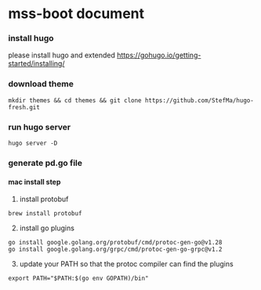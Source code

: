 # mss-boot document

### install hugo
please install hugo and extended
https://gohugo.io/getting-started/installing/

### download theme
```shell
mkdir themes && cd themes && git clone https://github.com/StefMa/hugo-fresh.git
```

### run hugo server
```shell
hugo server -D
```
### generate pd.go file

#### mac install step

1. install protobuf
```shell
brew install protobuf
```

2. install go plugins
```shell
go install google.golang.org/protobuf/cmd/protoc-gen-go@v1.28
go install google.golang.org/grpc/cmd/protoc-gen-go-grpc@v1.2
```

3. update your PATH so that the protoc compiler can find the plugins
```shell
export PATH="$PATH:$(go env GOPATH)/bin"
```
